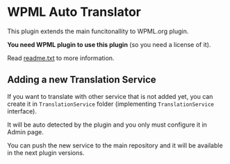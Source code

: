 # WPML Auto Translator

This plugin extends the main funcitonallity to WPML.org plugin.

**You need WPML plugin to use this plugin** (so you need a license of it).

Read [readme.txt](readme.txt) to more information.

## Adding a new Translation Service

If you want to translate with other service that is not added yet, you can create it in ```TranslationService``` folder (implementing ```TranslationService``` interface).

It will be auto detected by the plugin and you only must configure it in Admin page.

You can push the new service to the main repository and it will be available in the next plugin versions.
